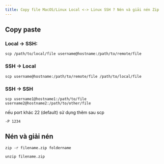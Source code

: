 ```yaml
---
title: Copy file MacOS/Linux Local <-> Linux SSH ? Nén và giải nén Zip bằng CmdLine 
---
```

## Copy paste
### Local -> SSH:

    scp /path/to/local/file username@hostname:/path/to/remote/file

### SSH -> Local

    scp username@hostname:/path/to/remote/file /path/to/local/file

### SSH -> SSH

    scp username1@hostname1:/path/to/file username2@hostname2:/path/to/other/file

nếu port khác 22 (default) sử dụng thêm sau scp

    -P 1234

## Nén và giải nén

    zip -r filename.zip foldername

    unzip filename.zip